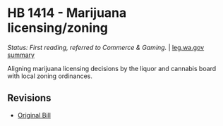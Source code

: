 # HB 1414 - Marijuana licensing/zoning
*Status: First reading, referred to Commerce & Gaming.* | [leg.wa.gov summary](https://app.leg.wa.gov/billsummary?BillNumber=1414&Year=2021)

Aligning marijuana licensing decisions by the liquor and cannabis board with local zoning ordinances.

## Revisions
* [Original Bill](1/)